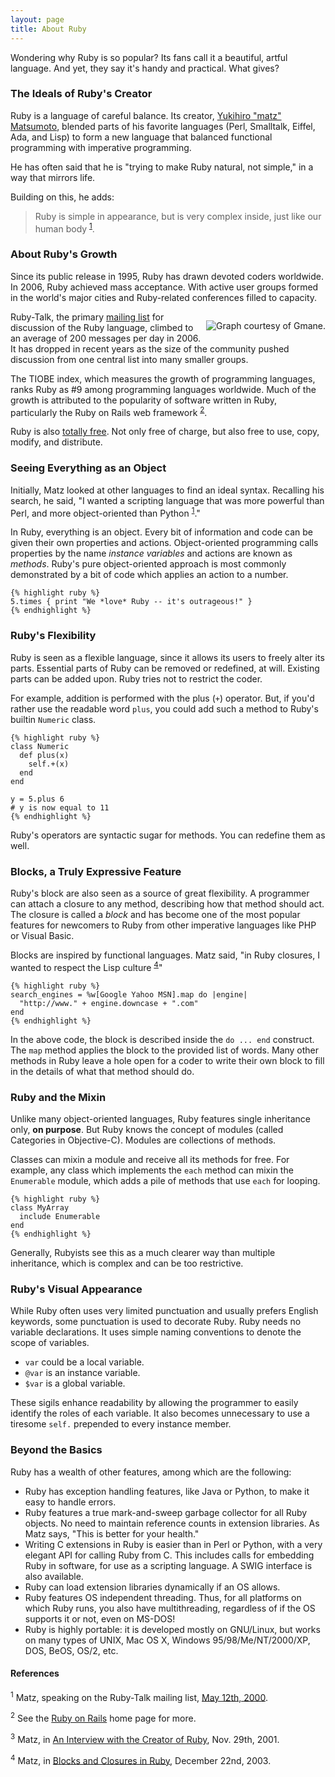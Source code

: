 ```yaml
---
layout: page
title: About Ruby
---
```


Wondering why Ruby is so popular? Its fans call it a beautiful,
artful language. And yet, they say it's handy and practical. 
What gives?

### The Ideals of Ruby's Creator

<p style="float:right"><img src="http://redhanded.hobix.com/images/ruby-lang-matz.png" style="padding-left:8px;" alt=""></p>

Ruby is a language of careful balance. Its creator,
[Yukihiro "matz" Matsumoto](http://www.rubyist.net/~matz/), blended parts
of his favorite languages (Perl, Smalltalk, Eiffel, Ada, and Lisp) to form
a new language that balanced functional programming with imperative
programming.

He has often said that he is "trying to make Ruby natural, not simple,"
in a way that mirrors life.

Building on this, he adds:

> Ruby is simple in appearance, but is very complex inside, just like
> our human body <sup markdown="true">[1](#fn1)</sup>.

### About Ruby's Growth

Since its public release in 1995, Ruby has drawn devoted coders worldwide.
In 2006, Ruby achieved mass acceptance. With active user groups formed in
the world's major cities and Ruby-related conferences filled to capacity.

<p style="float:right"><img src="http://gmane.org/plot-rate.php?group=gmane.comp.lang.ruby.general&amp;width=280&amp;height=140&amp;title=Ruby-Talk+Activity" style="padding-left:8px;" title="Graph courtesy of Gmane." alt="Graph courtesy of Gmane."></p>

Ruby-Talk, the primary [mailing list](/en/community/mailing-lists/) for
discussion of the Ruby language, climbed to an average of 200 messages per
day in 2006. It has dropped in recent years as the size of the community
pushed discussion from one central list into many smaller groups.

The TIOBE index, which measures the growth of programming languages,
ranks Ruby as #9 among programming languages worldwide. Much of the growth
is attributed to the popularity of software written in Ruby, particularly
the Ruby on Rails web framework <sup markdown="true">[2](#fn2)</sup>.


Ruby is also [totally free](/license.txt). Not only free of charge, but
also free to use, copy, modify, and distribute.

### Seeing Everything as an Object


Initially, Matz looked at other languages to find an ideal syntax.
Recalling his search, he said, "I wanted a scripting language that was more
powerful than Perl, and more object-oriented than Python
<sup markdown="true">[1](#fn3)</sup>."


In Ruby, everything is an object. Every bit of information and code can be
given their own properties and actions. Object-oriented programming calls
properties by the name _instance variables_ and actions are known as
_methods_.  Ruby's pure object-oriented approach is most commonly
demonstrated by a bit of code which applies an action to a number.

    {% highlight ruby %}
    5.times { print "We *love* Ruby -- it's outrageous!" }
    {% endhighlight %}

### Ruby's Flexibility

Ruby is seen as a flexible language, since it allows its users to freely
alter its parts. Essential parts of Ruby can be removed or redefined,
at will. Existing parts can be added upon. Ruby tries not to restrict the
coder.

For example, addition is performed with the plus (`+`) operator. But,
if you'd rather use the readable word `plus`, you could add such a method to
Ruby's builtin `Numeric` class.

    {% highlight ruby %}
    class Numeric
      def plus(x)
        self.+(x)
      end
    end
    
    y = 5.plus 6
    # y is now equal to 11
    {% endhighlight %}

Ruby's operators are syntactic sugar for methods. You can redefine them as
well.

### Blocks, a Truly Expressive Feature

Ruby's block are also seen as a source of great flexibility. A programmer
can attach a closure to any method, describing how that method should act. 
The closure is called a _block_ and has become one of the most
popular features for newcomers to Ruby from other imperative languages
like PHP or Visual Basic.

Blocks are inspired by functional languages. Matz said, "in Ruby closures,
I wanted to respect the Lisp culture <sup markdown="true">[4](#fn4)</sup>"

    {% highlight ruby %}
    search_engines = %w[Google Yahoo MSN].map do |engine|
      "http://www." + engine.downcase + ".com"
    end
    {% endhighlight %}

In the above code, the block is described inside the `do ... end`
construct. The `map` method applies the block to the provided list of words.
Many other methods in Ruby leave a hole open for a coder to write their own 
block to fill in the details of what that method should do.

### Ruby and the Mixin

Unlike many object-oriented languages, Ruby features single inheritance
only, **on purpose**. But Ruby knows the concept of modules
(called Categories in Objective-C). Modules are collections of methods.

Classes can mixin a module and receive all its methods for free.
For example, any class which implements the `each` method can mixin the
`Enumerable` module, which adds a pile of methods that use `each` for
looping.

    {% highlight ruby %}
    class MyArray
      include Enumerable
    end
    {% endhighlight %}

Generally, Rubyists see this as a much clearer way than multiple
inheritance, which is complex and can be too restrictive.

### Ruby's Visual Appearance

While Ruby often uses very limited punctuation and usually prefers English
keywords, some punctuation is used to decorate Ruby. Ruby needs no variable
declarations. It uses simple naming conventions to denote the scope of
variables.

* `var` could be a local variable.
* `@var` is an instance variable.
* `$var` is a global variable.

These sigils enhance readability by allowing the programmer to easily
identify the roles of each variable. It also becomes unnecessary to use a
tiresome `self.` prepended to every instance member.

### Beyond the Basics

Ruby has a wealth of other features, among which are the following:

* Ruby has exception handling features, like Java or Python,
  to make it easy to handle errors.
* Ruby features a true mark-and-sweep garbage collector for all Ruby
  objects. No need to maintain reference counts in extension
  libraries. As Matz says, "This is better for your health."
* Writing C extensions in Ruby is easier than in Perl or Python, with a
  very elegant API for calling Ruby from C. This includes calls for
  embedding Ruby in software, for use as a scripting language.
  A SWIG interface is also available.
* Ruby can load extension libraries dynamically if an OS allows.
* Ruby features OS independent threading. Thus, for all platforms on which
  Ruby runs, you also have multithreading, regardless of if the OS supports
  it or not, even on MS-DOS!
* Ruby is highly portable: it is developed mostly on GNU/Linux,
  but works on many types of UNIX, Mac OS X, Windows 95/98/Me/NT/2000/XP,
  DOS, BeOS, OS/2, etc.

#### References

<p id="fn1">
  <sup>1</sup> Matz, speaking on the Ruby-Talk mailing list,
  <a href="http://blade.nagaokaut.ac.jp/cgi-bin/scat.rb/ruby/ruby-talk/2773">May 12th, 2000</a>.
</p>

<p id="fn2">
  <sup>2</sup> See the <a href="http://rubyonrails.org/">Ruby on Rails</a> home page for more.
</p>

<p id="fn3">
  <sup>3</sup> Matz, in <a href="http://www.linuxdevcenter.com/pub/a/linux/2001/11/29/ruby.html">An Interview with the Creator of Ruby</a>, Nov. 29th, 2001.
</p>

<p id="fn4">
  <sup>4</sup> Matz, in <a href="http://www.artima.com/intv/closures2.html">Blocks and Closures in Ruby</a>,
  December 22nd, 2003.
</p>
